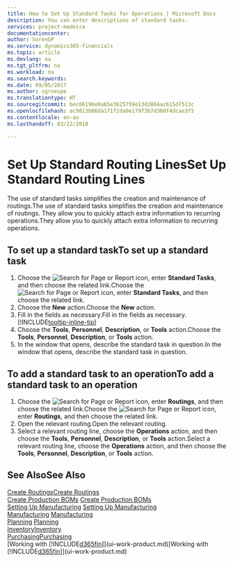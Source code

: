 ```yaml
---
title: How to Set Up Standard Tasks for Operations | Microsoft Docs
description: You can enter descriptions of standard tasks.
services: project-madeira
documentationcenter: 
author: SorenGP
ms.service: dynamics365-financials
ms.topic: article
ms.devlang: na
ms.tgt_pltfrm: na
ms.workload: na
ms.search.keywords: 
ms.date: 09/05/2017
ms.author: sgroespe
ms.translationtype: HT
ms.sourcegitcommit: bec0619be0a65e3625759e13d2866ac615d7513c
ms.openlocfilehash: ac9813b06da171f2da0e179f3b7d360f4dcae3f5
ms.contentlocale: en-au
ms.lasthandoff: 03/22/2018

---
```

# <a name="set-up-standard-routing-lines"></a><span data-ttu-id="d344e-103">Set Up Standard Routing Lines</span><span class="sxs-lookup"><span data-stu-id="d344e-103">Set Up Standard Routing Lines</span></span>
<span data-ttu-id="d344e-104">The use of standard tasks simplifies the creation and maintenance of routings.</span><span class="sxs-lookup"><span data-stu-id="d344e-104">The use of standard tasks simplifies the creation and maintenance of routings.</span></span> <span data-ttu-id="d344e-105">They allow you to quickly attach extra information to recurring operations.</span><span class="sxs-lookup"><span data-stu-id="d344e-105">They allow you to quickly attach extra information to recurring operations.</span></span>

## <a name="to-set-up-a-standard-task"></a><span data-ttu-id="d344e-106">To set up a standard task</span><span class="sxs-lookup"><span data-stu-id="d344e-106">To set up a standard task</span></span>
1. <span data-ttu-id="d344e-107">Choose the ![Search for Page or Report](media/ui-search/search_small.png "Search for Page or Report icon") icon, enter **Standard Tasks**, and then choose the related link.</span><span class="sxs-lookup"><span data-stu-id="d344e-107">Choose the ![Search for Page or Report](media/ui-search/search_small.png "Search for Page or Report icon") icon, enter **Standard Tasks**, and then choose the related link.</span></span>
2. <span data-ttu-id="d344e-108">Choose the **New** action.</span><span class="sxs-lookup"><span data-stu-id="d344e-108">Choose the **New** action.</span></span>
3. <span data-ttu-id="d344e-109">Fill in the fields as necessary.</span><span class="sxs-lookup"><span data-stu-id="d344e-109">Fill in the fields as necessary.</span></span> [!INCLUDE[tooltip-inline-tip](includes/tooltip-inline-tip_md.md)]
4. <span data-ttu-id="d344e-110">Choose the **Tools**, **Personnel**, **Description**, or **Tools** action.</span><span class="sxs-lookup"><span data-stu-id="d344e-110">Choose the **Tools**, **Personnel**, **Description**, or **Tools** action.</span></span>
5. <span data-ttu-id="d344e-111">In the window that opens, describe the standard task in question.</span><span class="sxs-lookup"><span data-stu-id="d344e-111">In the window that opens, describe the standard task in question.</span></span>

## <a name="to-add-a-standard-task-to-an-operation"></a><span data-ttu-id="d344e-112">To add a standard task to an operation</span><span class="sxs-lookup"><span data-stu-id="d344e-112">To add a standard task to an operation</span></span>
1. <span data-ttu-id="d344e-113">Choose the ![Search for Page or Report](media/ui-search/search_small.png "Search for Page or Report icon") icon, enter **Routings**, and then choose the related link.</span><span class="sxs-lookup"><span data-stu-id="d344e-113">Choose the ![Search for Page or Report](media/ui-search/search_small.png "Search for Page or Report icon") icon, enter **Routings**, and then choose the related link.</span></span>
2. <span data-ttu-id="d344e-114">Open the relevant routing.</span><span class="sxs-lookup"><span data-stu-id="d344e-114">Open the relevant routing.</span></span>
3. <span data-ttu-id="d344e-115">Select a relevant routing line, choose the **Operations** action, and then choose the **Tools**, **Personnel**, **Description**, or **Tools** action.</span><span class="sxs-lookup"><span data-stu-id="d344e-115">Select a relevant routing line, choose the **Operations** action, and then choose the **Tools**, **Personnel**, **Description**, or **Tools** action.</span></span>

## <a name="see-also"></a><span data-ttu-id="d344e-116">See Also</span><span class="sxs-lookup"><span data-stu-id="d344e-116">See Also</span></span>  
[<span data-ttu-id="d344e-117">Create Routings</span><span class="sxs-lookup"><span data-stu-id="d344e-117">Create Routings</span></span>](production-how-to-create-routings.md)  
<span data-ttu-id="d344e-118">[Create Production BOMs](production-how-to-create-production-boms.md)   </span><span class="sxs-lookup"><span data-stu-id="d344e-118">[Create Production BOMs](production-how-to-create-production-boms.md)   </span></span>  
<span data-ttu-id="d344e-119">[Setting Up Manufacturing](production-configure-production-processes.md) </span><span class="sxs-lookup"><span data-stu-id="d344e-119">[Setting Up Manufacturing](production-configure-production-processes.md) </span></span>  
<span data-ttu-id="d344e-120">[Manufacturing](production-manage-manufacturing.md)  </span><span class="sxs-lookup"><span data-stu-id="d344e-120">[Manufacturing](production-manage-manufacturing.md)  </span></span>  
<span data-ttu-id="d344e-121">[Planning](production-planning.md) </span><span class="sxs-lookup"><span data-stu-id="d344e-121">[Planning](production-planning.md) </span></span>  
[<span data-ttu-id="d344e-122">Inventory</span><span class="sxs-lookup"><span data-stu-id="d344e-122">Inventory</span></span>](inventory-manage-inventory.md)  
[<span data-ttu-id="d344e-123">Purchasing</span><span class="sxs-lookup"><span data-stu-id="d344e-123">Purchasing</span></span>](purchasing-manage-purchasing.md)  
<span data-ttu-id="d344e-124">[Working with [!INCLUDE[d365fin](includes/d365fin_md.md)]](ui-work-product.md)</span><span class="sxs-lookup"><span data-stu-id="d344e-124">[Working with [!INCLUDE[d365fin](includes/d365fin_md.md)]](ui-work-product.md)</span></span>  

